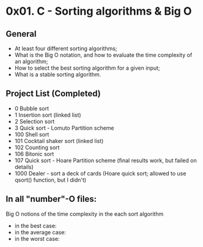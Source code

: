 # 0x01. C - Sorting algorithms & Big O

## General
 - At least four different sorting algorithms;
 - What is the Big O notation, and how to evaluate the time complexity of an algorithm;
 - How to select the best sorting algorithm for a given input;
 - What is a stable sorting algorithm.

## Project List (Completed)
 - 0 Bubble sort
 - 1 Insertion sort (linked list)
 - 2 Selection sort
 - 3 Quick sort - Lomuto Partition scheme
 - 100 Shell sort
 - 101 Cocktail shaker sort (linked list)
 - 102 Counting sort
 - 106 Bitonic sort
 - 107 Quick sort - Hoare Partition scheme (final results work, but failed on details)
 - 1000 Dealer - sort a deck of cards (Hoare quick sort; allowed to use qsort() function, but I didn't)

## In all "number"-O files:
Big O notions of the time complexity in the each sort algorithm
- in the best case:
- in the average case:
- in the worst case:
